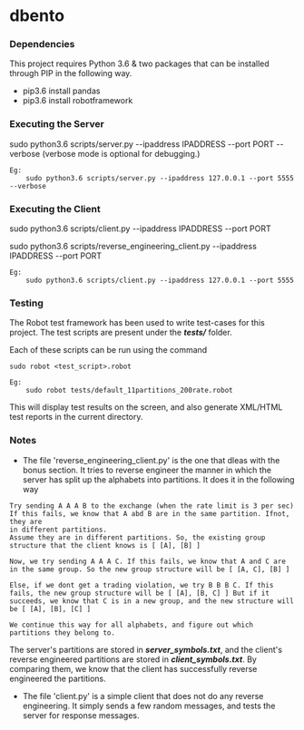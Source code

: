 # dbento

### <b>Dependencies</b>
  This project requires Python 3.6 & two packages that can be installed through PIP in the following way.
  - pip3.6 install pandas
  - pip3.6 install robotframework


### <b>Executing the Server</b> 
  sudo python3.6 scripts/server.py --ipaddress IPADDRESS --port PORT --verbose   (verbose mode is optional for debugging.)
  ```
  Eg:
      sudo python3.6 scripts/server.py --ipaddress 127.0.0.1 --port 5555 --verbose 
  ```

  
### <b>Executing the Client</b>
  sudo python3.6 scripts/client.py --ipaddress IPADDRESS --port PORT

  sudo python3.6 scripts/reverse_engineering_client.py --ipaddress IPADDRESS --port PORT
  ```
  Eg:
      sudo python3.6 scripts/client.py --ipaddress 127.0.0.1 --port 5555
  ```


### <b>Testing</b>
  The Robot test framework has been used to write test-cases for this project. The test scripts are present
  under the <b><i>tests/</i></b> folder.

  Each of these scripts can be run using the command
  ```
  sudo robot <test_script>.robot

  Eg:
      sudo robot tests/default_11partitions_200rate.robot 
  ```
  This will display test results on the screen, and also generate XML/HTML test reports in the current directory.


### <b> Notes </b>

- The file 'reverse_engineering_client.py' is the one that dleas with the bonus section. It tries to reverse engineer the manner in which the server has split up the alphabets into partitions. It does it in the following way

```
Try sending A A A B to the exchange (when the rate limit is 3 per sec)
If this fails, we know that A abd B are in the same partition. Ifnot, they are 
in different partitions.
Assume they are in different partitions. So, the existing group structure that the client knows is [ [A], [B] ]

Now, we try sending A A A C. If this fails, we know that A and C are in the same group. So the new group structure will be [ [A, C], [B] ]

Else, if we dont get a trading violation, we try B B B C. If this fails, the new group structure will be [ [A], [B, C] ] But if it succeeds, we know that C is in a new group, and the new structure will be [ [A], [B], [C] ]

We continue this way for all alphabets, and figure out which partitions they belong to.
```

The server's partitions are stored in <b><i>server_symbols.txt</i></b>, and the client's reverse engineered partitions are stored in <b><i>client_symbols.txt</i></b>.
By comparing them, we know that the client has successfully reverse engineered the partitions.

- The file 'client.py' is a simple client that does not do any reverse engineering. It simply sends a few random messages, and tests the server for response messages.
